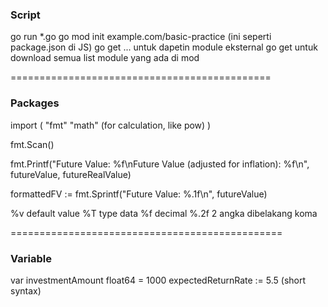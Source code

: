 ### Script
go run *.go
go mod init example.com/basic-practice (ini seperti package.json di JS)
go get ... untuk dapetin module eksternal
go get     untuk download semua list module yang ada di mod

=============================================

### Packages
import (
	"fmt"
	"math"    (for calculation, like pow)
)

fmt.Scan()

fmt.Printf("Future Value: %f\nFuture Value (adjusted for inflation): %f\n", futureValue, futureRealValue)

formattedFV := fmt.Sprintf("Future Value: %.1f\n", futureValue)

%v default value
%T type data
%f decimal
%.2f 2 angka dibelakang koma

===============================================


### Variable
var investmentAmount float64 = 1000
expectedReturnRate := 5.5  (short syntax)

